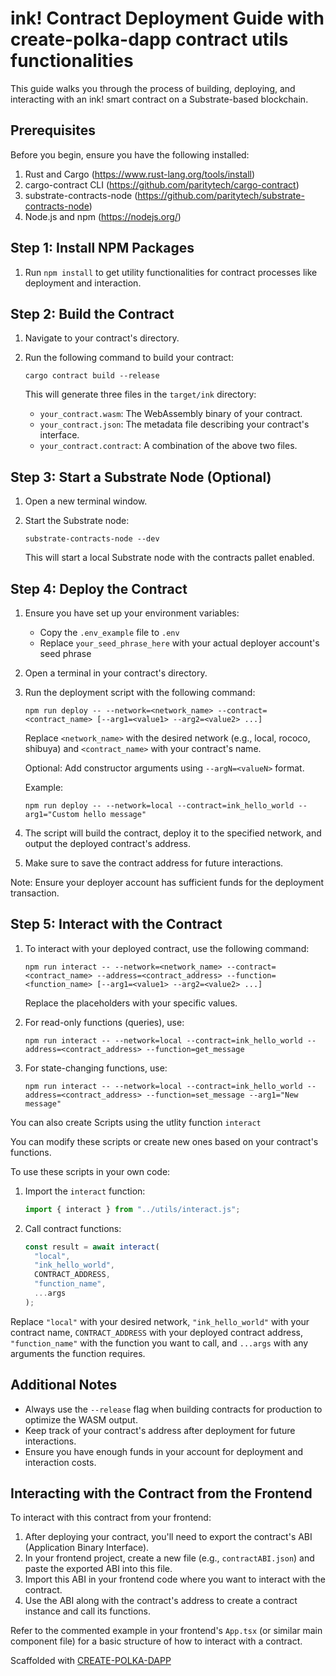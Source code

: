 # ink! Contract Deployment Guide with create-polka-dapp contract utils functionalities

This guide walks you through the process of building, deploying, and interacting with an ink! smart contract on a Substrate-based blockchain.

## Prerequisites

Before you begin, ensure you have the following installed:

1. Rust and Cargo (https://www.rust-lang.org/tools/install)
2. cargo-contract CLI (https://github.com/paritytech/cargo-contract)
3. substrate-contracts-node (https://github.com/paritytech/substrate-contracts-node)
4. Node.js and npm (https://nodejs.org/)

## Step 1: Install NPM Packages

1. Run `npm install` to get utility functionalities for contract processes like deployment and interaction.

## Step 2: Build the Contract

1. Navigate to your contract's directory.
2. Run the following command to build your contract:

   ```
   cargo contract build --release
   ```

   This will generate three files in the `target/ink` directory:

   - `your_contract.wasm`: The WebAssembly binary of your contract.
   - `your_contract.json`: The metadata file describing your contract's interface.
   - `your_contract.contract`: A combination of the above two files.

## Step 3: Start a Substrate Node (Optional)

1. Open a new terminal window.
2. Start the Substrate node:

   ```
   substrate-contracts-node --dev
   ```

   This will start a local Substrate node with the contracts pallet enabled.

## Step 4: Deploy the Contract

1. Ensure you have set up your environment variables:

   - Copy the `.env_example` file to `.env`
   - Replace `your_seed_phrase_here` with your actual deployer account's seed phrase

2. Open a terminal in your contract's directory.

3. Run the deployment script with the following command:

   ```
   npm run deploy -- --network=<network_name> --contract=<contract_name> [--arg1=<value1> --arg2=<value2> ...]
   ```

   Replace `<network_name>` with the desired network (e.g., local, rococo, shibuya) and `<contract_name>` with your contract's name.

   Optional: Add constructor arguments using `--argN=<valueN>` format.

   Example:

   ```
   npm run deploy -- --network=local --contract=ink_hello_world --arg1="Custom hello message"
   ```

4. The script will build the contract, deploy it to the specified network, and output the deployed contract's address.

5. Make sure to save the contract address for future interactions.

Note: Ensure your deployer account has sufficient funds for the deployment transaction.

## Step 5: Interact with the Contract

1. To interact with your deployed contract, use the following command:

   ```
   npm run interact -- --network=<network_name> --contract=<contract_name> --address=<contract_address> --function=<function_name> [--arg1=<value1> --arg2=<value2> ...]
   ```

   Replace the placeholders with your specific values.

2. For read-only functions (queries), use:

   ```
   npm run interact -- --network=local --contract=ink_hello_world --address=<contract_address> --function=get_message
   ```

3. For state-changing functions, use:

   ```
   npm run interact -- --network=local --contract=ink_hello_world --address=<contract_address> --function=set_message --arg1="New message"
   ```

You can also create Scripts using the utlity function `interact`

You can modify these scripts or create new ones based on your contract's functions.

To use these scripts in your own code:

1. Import the `interact` function:

   ```javascript
   import { interact } from "../utils/interact.js";
   ```

2. Call contract functions:
   ```javascript
   const result = await interact(
     "local",
     "ink_hello_world",
     CONTRACT_ADDRESS,
     "function_name",
     ...args
   );
   ```

Replace `"local"` with your desired network, `"ink_hello_world"` with your contract name, `CONTRACT_ADDRESS` with your deployed contract address, `"function_name"` with the function you want to call, and `...args` with any arguments the function requires.

## Additional Notes

- Always use the `--release` flag when building contracts for production to optimize the WASM output.
- Keep track of your contract's address after deployment for future interactions.
- Ensure you have enough funds in your account for deployment and interaction costs.

## Interacting with the Contract from the Frontend

To interact with this contract from your frontend:

1. After deploying your contract, you'll need to export the contract's ABI (Application Binary Interface).
2. In your frontend project, create a new file (e.g., `contractABI.json`) and paste the exported ABI into this file.
3. Import this ABI in your frontend code where you want to interact with the contract.
4. Use the ABI along with the contract's address to create a contract instance and call its functions.

Refer to the commented example in your frontend's `App.tsx` (or similar main component file) for a basic structure of how to interact with a contract.

Scaffolded with [CREATE-POLKA-DAPP](https://www.npmjs.com/package/create-polka-dapp)
